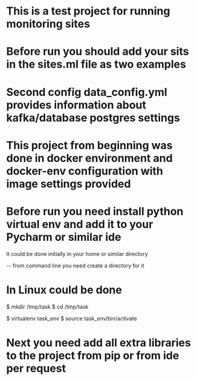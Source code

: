 # This is a test project for running monitoring sites

# Before run you should add your sits in the sites.ml file as two examples

# Second config data_config.yml provides information about kafka/database postgres settings

# This project from beginning was done in docker environment and docker-env configuration with image settings provided

# Before run you need install python virtual env and add it to your Pycharm or similar ide

It could be done initially in your home or similar directory

-- from command line you need create a directory for it
# In Linux could be done
$ mkdir /tmp/task
$ cd /tmp/task

$ virtualenv task_env
$ source task_env/bin/activate

# Next you need add all extra libraries to the project from pip or from ide per request
